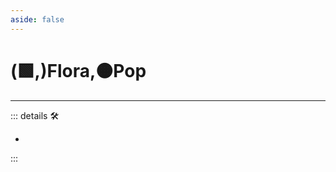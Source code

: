 ```yaml
---
aside: false
---
```

# (🟩,)<ekos>Flora</ekos>,🟠<motor>Pop</motor>

---

<!-- =================================================== -->
<!-- =================================================== -->
<!-- =================================================== -->
<!-- =================================================== -->
<!-- =================================================== -->
::: details 🛠

-

:::
